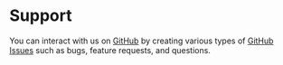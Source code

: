 <!--
Copyright (c) 2022-2025 Dell Inc., or its subsidiaries. All Rights Reserved.

Licensed under the Mozilla Public License Version 2.0 (the "License");
you may not use this file except in compliance with the License.
You may obtain a copy of the License at

    http://mozilla.org/MPL/2.0/


Unless required by applicable law or agreed to in writing, software
distributed under the License is distributed on an "AS IS" BASIS,
WITHOUT WARRANTIES OR CONDITIONS OF ANY KIND, either express or implied.
See the License for the specific language governing permissions and
limitations under the License.
-->

# Support

You can interact with us on [GitHub](https://github.com/dell/dell-terraform-providers) by creating various types of [GitHub Issues](https://github.com/dell/dell-terraform-providers/issues/new/choose) such as bugs, feature requests, and questions.

